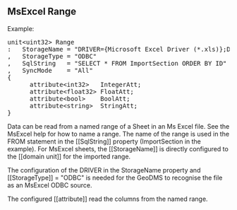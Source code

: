 ## MsExcel Range

Example:
<pre>
unit&lt;uint32> Range
:   StorageName = "DRIVER={Microsoft Excel Driver (*.xls)};DBQ=%projDir%/data/Sheet.xls"
,   StorageType = "ODBC"
,   SqlString   = "SELECT * FROM ImportSection ORDER BY ID"
,   SyncMode    = "All"
{
      attribute&lt;int32&gt;   IntegerAtt;
      attribute&lt;float32&gt; FloatAtt;
      attribute&lt;bool&gt;    BoolAtt;
      attribute&lt;string&gt;  StringAtt;
}
</pre>

Data can be read from a named range of a Sheet in an Ms Excel file. See the MsExcel help for how to name a range. The name of the range is used in the FROM statement in the [[SqlString]] property (ImportSection in the example). For MsExcel sheets, the [[StorageName]] is directly configured to the [[domain unit]] for the imported range.

The configuration of the DRIVER in the StorageName property and [[StorageType]] = "ODBC" is needed for the GeoDMS to recognise the file as an MsExcel ODBC source.

The configured [[attribute]] read the columns from the named range.